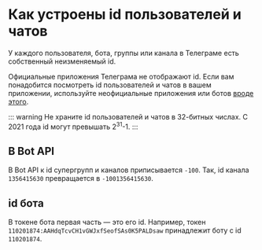 # Как устроены id пользователей и чатов

У каждого пользователя, бота, группы или канала в Телеграме есть собственный неизменяемый id. 

Официальные приложения Телеграма не отображают id. Если вам понадобится посмотреть id пользователей и чатов в вашем
приложении, используйте неофициальные приложения или ботов [вроде этого](https://t.me/getmyid_bot).

::: warning
Не храните id пользователей и чатов в 32-битных числах. С 2021 года id могут превышать 2<sup>31</sup>-1.
:::

## В Bot API

В Bot API к id супергрупп и каналов приписывается `-100`. Так, id канала `1356415630` превращается в `-1001356415630`.

## id бота

В токене бота первая часть — это его id. Например, токен `110201874:AAHdqTcvCH1vGWJxfSeofSAs0K5PALDsaw`
принадлежит боту с id `110201874`.
